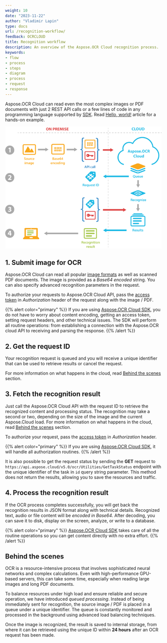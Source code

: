 ```yaml
---
weight: 10
date: "2023-11-22"
author: "Vladimir Lapin"
type: docs
url: /recognition-workflow/
feedback: OCRCLOUD
title: Recognition workflow
description: An overview of the Aspose.OCR Cloud recognition process.
keywords:
- flow
- process
- steps
- diagram
- process
- request
- response
---
```


Aspose.OCR Cloud can read even the most complex images or PDF documents with just 2 REST API calls or a few lines of code in any programming language supported by [SDK](/ocr/available-sdks/). Read [Hello, world!](/ocr/hello-world/) article for a hands-on example.

![Aspose.OCR Cloud recognition flow](ocr-cloud-flow.png)

## 1. Submit image for OCR

Aspose.OCR Cloud can read all popular [image formats](/ocr/supported-file-formats/) as well as scanned PDF documents. The image is provided as a _Base64 encoded_ string. You can also specify advanced recognition parameters in the request.

To authorize your requests to Aspose.OCR Cloud API, pass the [access token](/ocr/authorization/) in _Authorization_ header of the request along with the image / PDF.

{{% alert color="primary" %}} 
If you are using [Aspose.OCR Cloud SDK](/ocr/available-sdks/), you do not have to worry about content encoding, getting an access token, setting request headers, and other technical issues. The SDK will perform all routine operations: from establishing a connection with the Aspose.OCR cloud API to receiving and parsing the response.
{{% /alert %}} 

## 2. Get the request ID

Your recognition request is queued and you will receive a unique identifier that can be used to retrieve results or cancel the request.

For more information on what happens in the cloud, read [Behind the scenes](#behind-the-scenes) section.

## 3. Fetch the recognition result

Just call the Aspose.OCR Cloud API with the request ID to retrieve the recognized content and processing status. The recognition may take a second or two, depending on the size of the image and the current Aspose.Cloud load. For more information on what happens in the cloud, read [Behind the scenes](#behind-the-scenes) section.

To authorize your request, pass the [access token](/ocr/authorization/) in _Authorization_ header.

{{% alert color="primary" %}} 
If you are using [Aspose.OCR Cloud SDK](/ocr/available-sdks/), it will handle all authorization routines.
{{% /alert %}} 

It is also possible to get the request status by sending the **GET** request to `https://api.aspose.cloud/v5.0/ocr/Utilities/GetTaskStatus` endpoint with the unique identifier of the task in `id` query string parameter. This method does not return the results, allowing you to save the resources and traffic.

## 4. Process the recognition result

If the OCR process completes successfully, you will get back the recognition results in JSON format along with technical details. Recognized text, audio or file content will be _encoded in Base64_. After decoding, you can save it to disk, display on the screen, analyze, or write to a database.

{{% alert color="primary" %}}
[Aspose.OCR Cloud SDK](/ocr/available-sdks/) takes care of all the routine operations so you can get content directly with no extra effort.
{{% /alert %}}

## Behind the scenes

OCR is a resource-intensive process that involves sophisticated neural networks and complex calculations. Even with high-performance GPU-based servers, this can take some time, especially when reading large images and long PDF documents.

To balance resources under high load and ensure reliable and secure operation, we have introduced _queued processing_. Instead of being immediately sent for recognition, the source image / PDF is placed in a queue under a unique identifier. The queue is constantly monitored and processed in the background using advanced load balancing techniques.

Once the image is recognized, the result is saved to internal storage, from where it can be retrieved using the unique ID within **24 hours** after an OCR request has been made.
